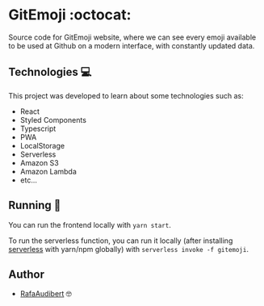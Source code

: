 # GitEmoji :octocat:

Source code for GitEmoji website, where we can see every emoji available to be used at Github on a modern interface, with constantly updated data.

## Technologies :computer:

This project was developed to learn about some technologies such as:

- React
- Styled Components
- Typescript
- PWA
- LocalStorage
- Serverless
- Amazon S3
- Amazon Lambda
- etc...

## Running :running:

You can run the frontend locally with `yarn start`.

To run the serverless function, you can run it locally (after installing [serverless](https://serverless.com/) with yarn/npm globally) with `serverless invoke -f gitemoji`.

## Author

- [RafaAudibert](https://rafaeelaudibert.github.io) :nerd_face:
